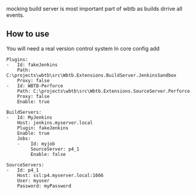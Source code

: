 
mocking build server is most important part of wbtb as builds drrive all events.

## How to use

You will need a real version control system
In core config add 

    Plugins:
    -   Id: fakeJenkins
        Path: C:\projects\wbtb\src\Wbtb.Extensions.BuildServer.JenkinsSandbox   
        Proxy: false
    -   Id: WBTB-Perforce
        Path: C:\projects\wbtb\src\Wbtb.Extensions.SourceServer.Perforce
        Proxy: false
        Enable: true

    BuildServers:
    -   Id: MyJenkins
        Host: jenkins.myserver.local
        Plugin: fakeJenkins
        Enable: true
        Jobs:
        -    Id: myjob
             SourceServer: p4_1
             Enable: false

    SourceServers:
    -   Id: p4_1
        Host: ssl:p4.myserver.local:1666
        User: myuser
        Password: myPassword